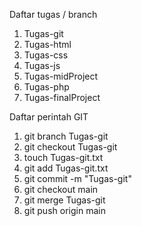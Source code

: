 Daftar tugas / branch
1. Tugas-git
2. Tugas-html
3. Tugas-css
4. Tugas-js
5. Tugas-midProject
6. Tugas-php
7. Tugas-finalProject

Daftar perintah GIT
1. git branch Tugas-git
2. git checkout Tugas-git
3. touch Tugas-git.txt
4. git add Tugas-git.txt
5. git commit -m "Tugas-git"
6. git checkout main
7. git merge Tugas-git
8. git push origin main
